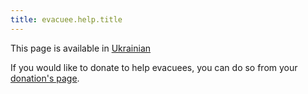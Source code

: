 ```yaml
---
title: evacuee.help.title
---
```


This page is available in [Ukrainian](/uk/evacuee_menu.html)

If you would like to donate to help evacuees, you can do so from your [donation's page](/en/donate.html).
